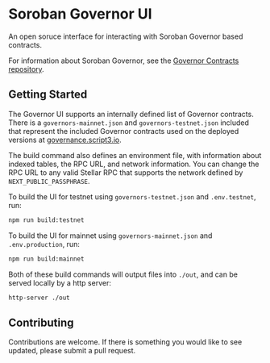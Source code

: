 # Soroban Governor UI

An open soruce interface for interacting with Soroban Governor based contracts.

For information about Soroban Governor, see the [Governor Contracts repository](https://github.com/script3/soroban-governor).

## Getting Started

The Governor UI supports an internally defined list of Governor contracts. There is a `governors-mainnet.json` and `governors-testnet.json` included that represent the included Governor contracts used on the deployed versions at [governance.script3.io](https://governance.script3.io).

The build command also defines an environment file, with information about indexed tables, the RPC URL, and network information. You can change the RPC URL to any valid Stellar RPC that supports the network defined by `NEXT_PUBLIC_PASSPHRASE`.

To build the UI for testnet using `governors-testnet.json` and `.env.testnet`, run:

```bash
npm run build:testnet
```

To build the UI for mainnet using `governors-mainnet.json` and `.env.production`, run:

```bash
npm run build:mainnet
```

Both of these build commands will output files into `./out`, and can be served locally by a http server:

```bash
http-server ./out
```

## Contributing

Contributions are welcome. If there is something you would like to see updated, please submit a pull request.
